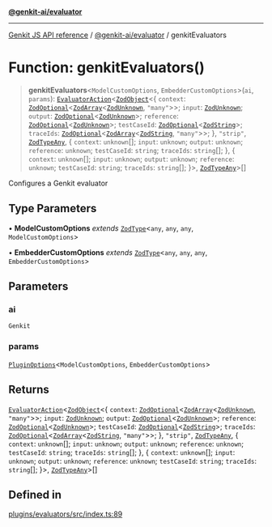 [**@genkit-ai/evaluator**](../README.md)

***

[Genkit JS API reference](../../../README.md) / [@genkit-ai/evaluator](../README.md) / genkitEvaluators

# Function: genkitEvaluators()

> **genkitEvaluators**\<`ModelCustomOptions`, `EmbedderCustomOptions`\>(`ai`, `params`): [`EvaluatorAction`](../../../genkit/type-aliases/EvaluatorAction.md)\<[`ZodObject`](../../../genkit/namespaces/z/classes/ZodObject.md)\<\{ `context`: [`ZodOptional`](../../../genkit/namespaces/z/classes/ZodOptional.md)\<[`ZodArray`](../../../genkit/namespaces/z/classes/ZodArray.md)\<[`ZodUnknown`](../../../genkit/namespaces/z/classes/ZodUnknown.md), `"many"`\>\>; `input`: [`ZodUnknown`](../../../genkit/namespaces/z/classes/ZodUnknown.md); `output`: [`ZodOptional`](../../../genkit/namespaces/z/classes/ZodOptional.md)\<[`ZodUnknown`](../../../genkit/namespaces/z/classes/ZodUnknown.md)\>; `reference`: [`ZodOptional`](../../../genkit/namespaces/z/classes/ZodOptional.md)\<[`ZodUnknown`](../../../genkit/namespaces/z/classes/ZodUnknown.md)\>; `testCaseId`: [`ZodOptional`](../../../genkit/namespaces/z/classes/ZodOptional.md)\<[`ZodString`](../../../genkit/namespaces/z/classes/ZodString.md)\>; `traceIds`: [`ZodOptional`](../../../genkit/namespaces/z/classes/ZodOptional.md)\<[`ZodArray`](../../../genkit/namespaces/z/classes/ZodArray.md)\<[`ZodString`](../../../genkit/namespaces/z/classes/ZodString.md), `"many"`\>\>; \}, `"strip"`, [`ZodTypeAny`](../../../genkit/namespaces/z/type-aliases/ZodTypeAny.md), \{ `context`: `unknown`[]; `input`: `unknown`; `output`: `unknown`; `reference`: `unknown`; `testCaseId`: `string`; `traceIds`: `string`[]; \}, \{ `context`: `unknown`[]; `input`: `unknown`; `output`: `unknown`; `reference`: `unknown`; `testCaseId`: `string`; `traceIds`: `string`[]; \}\>, [`ZodTypeAny`](../../../genkit/namespaces/z/type-aliases/ZodTypeAny.md)\>[]

Configures a Genkit evaluator

## Type Parameters

• **ModelCustomOptions** *extends* [`ZodType`](../../../genkit/namespaces/z/classes/ZodType.md)\<`any`, `any`, `any`, `ModelCustomOptions`\>

• **EmbedderCustomOptions** *extends* [`ZodType`](../../../genkit/namespaces/z/classes/ZodType.md)\<`any`, `any`, `any`, `EmbedderCustomOptions`\>

## Parameters

### ai

`Genkit`

### params

[`PluginOptions`](../interfaces/PluginOptions.md)\<`ModelCustomOptions`, `EmbedderCustomOptions`\>

## Returns

[`EvaluatorAction`](../../../genkit/type-aliases/EvaluatorAction.md)\<[`ZodObject`](../../../genkit/namespaces/z/classes/ZodObject.md)\<\{ `context`: [`ZodOptional`](../../../genkit/namespaces/z/classes/ZodOptional.md)\<[`ZodArray`](../../../genkit/namespaces/z/classes/ZodArray.md)\<[`ZodUnknown`](../../../genkit/namespaces/z/classes/ZodUnknown.md), `"many"`\>\>; `input`: [`ZodUnknown`](../../../genkit/namespaces/z/classes/ZodUnknown.md); `output`: [`ZodOptional`](../../../genkit/namespaces/z/classes/ZodOptional.md)\<[`ZodUnknown`](../../../genkit/namespaces/z/classes/ZodUnknown.md)\>; `reference`: [`ZodOptional`](../../../genkit/namespaces/z/classes/ZodOptional.md)\<[`ZodUnknown`](../../../genkit/namespaces/z/classes/ZodUnknown.md)\>; `testCaseId`: [`ZodOptional`](../../../genkit/namespaces/z/classes/ZodOptional.md)\<[`ZodString`](../../../genkit/namespaces/z/classes/ZodString.md)\>; `traceIds`: [`ZodOptional`](../../../genkit/namespaces/z/classes/ZodOptional.md)\<[`ZodArray`](../../../genkit/namespaces/z/classes/ZodArray.md)\<[`ZodString`](../../../genkit/namespaces/z/classes/ZodString.md), `"many"`\>\>; \}, `"strip"`, [`ZodTypeAny`](../../../genkit/namespaces/z/type-aliases/ZodTypeAny.md), \{ `context`: `unknown`[]; `input`: `unknown`; `output`: `unknown`; `reference`: `unknown`; `testCaseId`: `string`; `traceIds`: `string`[]; \}, \{ `context`: `unknown`[]; `input`: `unknown`; `output`: `unknown`; `reference`: `unknown`; `testCaseId`: `string`; `traceIds`: `string`[]; \}\>, [`ZodTypeAny`](../../../genkit/namespaces/z/type-aliases/ZodTypeAny.md)\>[]

## Defined in

[plugins/evaluators/src/index.ts:89](https://github.com/firebase/genkit/blob/286538acadb0c266800cfa4edc099546226d5af8/js/plugins/evaluators/src/index.ts#L89)
